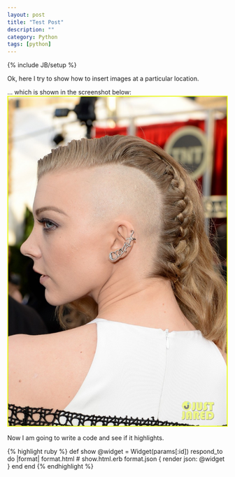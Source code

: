 ```yaml
---
layout: post
title: "Test Post"
description: ""
category: Python
tags: [python]
---
```

{% include JB/setup %}


Ok, here I try to show how to insert images at a particular location. 

… which is shown in the screenshot below:
![Natalie's Half Shaved Head](/assets/images/natalie-dormer-debuts-half-shaved-head-at-sag-awards-2014-01.jpg)

Now I am going to write a code and see if it highlights. 

{% highlight ruby %}
def show
  @widget = Widget(params[:id])
  respond_to do |format|
    format.html # show.html.erb
    format.json { render json: @widget }
  end
end
{% endhighlight %}